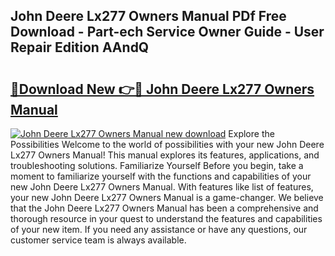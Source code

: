 ## John Deere Lx277 Owners Manual PDf Free Download - Part-ech Service Owner Guide - User Repair Edition AAndQ

# <h2><a href="http://bc94042.oget.top/?id=John+Deere+Lx277+Owners+Manual">🔗Download New 👉🔴 John Deere Lx277 Owners Manual</a></h2>

[![John Deere Lx277 Owners Manual new download](https://i.imgur.com/5g1atiW.png)](http://bc94042.oget.top/?id=John+Deere+Lx277+Owners+Manual)
Explore the Possibilities Welcome to the world of possibilities with your new John Deere Lx277 Owners Manual! This manual explores its features, applications, and troubleshooting solutions. Familiarize Yourself Before you begin, take a moment to familiarize yourself with the functions and capabilities of your new John Deere Lx277 Owners Manual. With features like list of features, your new John Deere Lx277 Owners Manual is a game-changer. We believe that the John Deere Lx277 Owners Manual has been a comprehensive and thorough resource in your quest to understand the features and capabilities of your new item. If you need any assistance or have any questions, our customer service team is always available.

